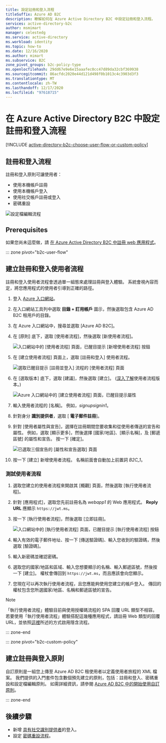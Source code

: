 ```yaml
---
title: 設定註冊和登入流程
titleSuffix: Azure AD B2C
description: 瞭解如何在 Azure Active Directory B2C 中設定註冊和登入流程。
services: active-directory-b2c
author: msmimart
manager: celestedg
ms.service: active-directory
ms.workload: identity
ms.topic: how-to
ms.date: 12/16/2020
ms.author: mimart
ms.subservice: B2C
zone_pivot_groups: b2c-policy-type
ms.openlocfilehash: 29dd67e9e6e15aaafec0cc47d89da32cbf369938
ms.sourcegitcommit: 86acfdc2020e44d121d498f0b1013c4c3903d3f3
ms.translationtype: MT
ms.contentlocale: zh-TW
ms.lasthandoff: 12/17/2020
ms.locfileid: "97618715"
---
```

# <a name="set-up-a-sign-up-and-sign-in-flow-in-azure-active-directory-b2c"></a>在 Azure Active Directory B2C 中設定註冊和登入流程

[!INCLUDE [active-directory-b2c-choose-user-flow-or-custom-policy](../../includes/active-directory-b2c-choose-user-flow-or-custom-policy.md)]

## <a name="sign-up-and-sign-in-flow"></a>註冊和登入流程

註冊和登入原則可讓使用者： 

* 使用本機帳戶註冊
* 使用本機帳戶登入
* 使用社交帳戶註冊或登入
* 密碼重設

![設定檔編輯流程](./media/add-sign-up-and-sign-in-policy/add-sign-up-and-sign-in-flow.png)

## <a name="prerequisites"></a>Prerequisites

如果您尚未這麼做，請 [在 Azure Active Directory B2C 中註冊 web 應用程式](tutorial-register-applications.md)。

::: zone pivot="b2c-user-flow"

## <a name="create-a-sign-up-and-sign-in-user-flow"></a>建立註冊和登入使用者流程

註冊和登入使用者流程會透過單一組態來處理註冊與登入體驗。 系統會視內容而定，將您應用程式的使用者引導到正確的路徑。

1. 登入 [Azure 入口網站](https://portal.azure.com)。
1. 在入口網站工具列中選取 **目錄 + 訂用帳戶** 圖示，然後選取包含 Azure AD B2C 租用戶的目錄。
1. 在 Azure 入口網站中，搜尋並選取 [Azure AD B2C]。
1. 在 [原則] 底下，選取 [使用者流程]，然後選取 [新使用者流程]。

    ![入口網站中的 [使用者流程] 頁面，已醒目提示 [新增使用者流程] 按鈕](./media/add-sign-up-and-sign-in-policy/signup-signin-user-flow.png)

1. 在 [建立使用者流程] 頁面上，選取 [註冊和登入] 使用者流程。

    ![選取已醒目提示 [註冊並登入] 流程的 [使用者流程] 頁面](./media/add-sign-up-and-sign-in-policy/select-user-flow-type.png)

1. 在 [選取版本] 底下，選取 [建議]，然後選取 [建立]。 ([深入了解](user-flow-versions.md)使用者流程版本。)

    ![Azure 入口網站中的 [建立使用者流程] 頁面，已醒目提示屬性](./media/add-sign-up-and-sign-in-policy/select-version.png)

1. 輸入使用者流程的 [名稱]。 例如，*signupsignin1*。
1. 針對身分 **識別提供者**，選取 [ **電子郵件註冊**]。
1. 針對 [使用者屬性與宣告]，選擇在註冊期間您要收集和從使用者傳送的宣告和屬性。 例如，選取 [顯示更多]，然後選擇 [國家/地區]、[顯示名稱]，及 [郵遞區號] 的屬性和宣告。 按一下 [確定]。

    ![已選取三個宣告的 [屬性和宣告選取] 頁面](./media/add-sign-up-and-sign-in-policy/signup-signin-attributes.png)

1. 按一下 [建立]  新增使用者流程。 名稱前面會自動加上前置詞 *B2C_1*。

### <a name="test-the-user-flow"></a>測試使用者流程

1. 選取您建立的使用者流程來開啟其 [概觀] 頁面，然後選取 [執行使用者流程]。
1. 針對 [應用程式]，選取您先前註冊名為 *webapp1* 的 Web 應用程式。 **Reply URL** 應顯示 `https://jwt.ms`。
1. 按一下 [執行使用者流程]，然後選取 [立即註冊]。

    ![入口網站中的 [執行使用者流程] 頁面，已醒目提示 [執行使用者流程] 按鈕](./media/add-sign-up-and-sign-in-policy/signup-signin-run-now.PNG)

1. 輸入有效的電子郵件地址、按一下 [傳送驗證碼]、輸入您收到的驗證碼，然後選取 [驗證碼]。
1. 輸入新密碼並確認密碼。
1. 選取您的國家/地區和區域、輸入您想要顯示的名稱、輸入郵遞區號，然後按一下 [建立]。 權杖會傳回到 `https://jwt.ms`，而且應該會向您顯示。
1. 您現在可以再次執行使用者流程，且您應能夠使用您建立的帳戶登入。 傳回的權杖包含您所選國家/地區、名稱和郵遞區號的宣告。

> [!NOTE]
> 「執行使用者流程」體驗目前與使用授權碼流程的 SPA 回覆 URL 類型不相容。 若要使用「執行使用者流程」體驗搭配這幾種應用程式，請註冊 Web 類型的回覆 URL，並依照[這裡](tutorial-register-spa.md)所述的方式啟用隱含流程。

::: zone-end

::: zone pivot="b2c-custom-policy"

## <a name="create-a-sign-up-and-sign-in-policy"></a>建立註冊與登入原則

自訂原則是一組您上傳至 Azure AD B2C 租使用者以定義使用者旅程的 XML 檔案。 我們提供的入門套件包含數個預先建立的原則，包括：註冊和登入、密碼重設和設定檔編輯原則。 如需詳細資訊，請參閱 [Azure AD B2C 中的開始使用自訂原則](custom-policy-get-started.md)。

::: zone-end

## <a name="next-steps"></a>後續步驟

* 新增 [具有社交識別提供者](add-identity-provider.md)的登入。
* 設定 [密碼重設流程](add-password-reset-policy.md)。
